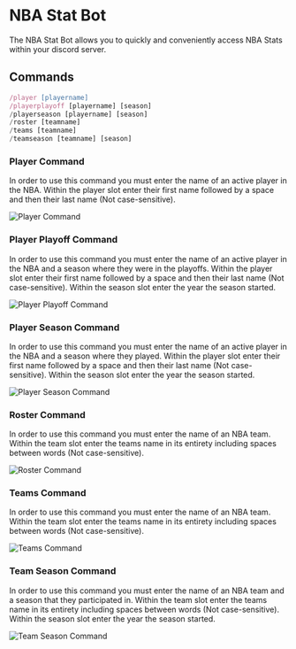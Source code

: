 # NBA Stat Bot

The NBA Stat Bot allows you to quickly and conveniently access NBA Stats within your discord server.

## Commands
```javascript
/player [playername]
/playerplayoff [playername] [season]
/playerseason [playername] [season]
/roster [teamname]
/teams [teamname]
/teamseason [teamname] [season]
```

### Player Command
In order to use this command you must enter the name of an active player in the NBA.
Within the player slot enter their first name followed by a space and then their last name (Not case-sensitive).

![Player Command](https://i.imgur.com/GvKgkfd.png) 

### Player Playoff Command
In order to use this command you must enter the name of an active player in the NBA and a season where they were in the playoffs.
Within the player slot enter their first name followed by a space and then their last name (Not case-sensitive).
Within the season slot enter the year the season started.

![Player Playoff Command](https://i.imgur.com/J5b9DGf.png)

### Player Season Command
In order to use this command you must enter the name of an active player in the NBA and a season where they played.
Within the player slot enter their first name followed by a space and then their last name (Not case-sensitive).
Within the season slot enter the year the season started.

![Player Season Command](https://i.imgur.com/OlRPMSt.png)

### Roster Command
In order to use this command you must enter the name of an NBA team.
Within the team slot enter the teams name in its entirety including spaces between words (Not case-sensitive).

![Roster Command](https://i.imgur.com/DwynPhk.png)

### Teams Command
In order to use this command you must enter the name of an NBA team.
Within the team slot enter the teams name in its entirety including spaces between words (Not case-sensitive).

![Teams Command](https://i.imgur.com/0low9Ko.png)

### Team Season Command
In order to use this command you must enter the name of an NBA team and a season that they participated in.
Within the team slot enter the teams name in its entirety including spaces between words (Not case-sensitive).
Within the season slot enter the year the season started.

![Team Season Command](https://i.imgur.com/nTputwu.png)
